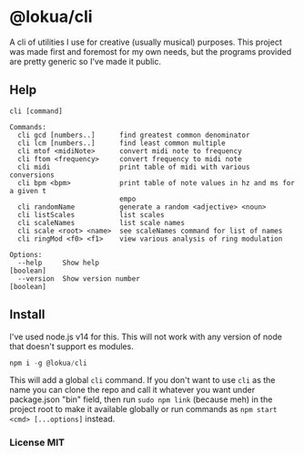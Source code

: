 # @lokua/cli

A cli of utilities I use for creative (usually musical) purposes. This project
was made first and foremost for my own needs, but the programs provided are
pretty generic so I've made it public.

## Help

```
cli [command]

Commands:
  cli gcd [numbers..]      find greatest common denominator
  cli lcm [numbers..]      find least common multiple
  cli mtof <midiNote>      convert midi note to frequency
  cli ftom <frequency>     convert frequency to midi note
  cli midi                 print table of midi with various conversions
  cli bpm <bpm>            print table of note values in hz and ms for a given t
                           empo
  cli randomName           generate a random <adjective> <noun>
  cli listScales           list scales
  cli scaleNames           list scale names
  cli scale <root> <name>  see scaleNames command for list of names
  cli ringMod <f0> <f1>    view various analysis of ring modulation

Options:
  --help     Show help                                                 [boolean]
  --version  Show version number                                       [boolean]
```

## Install

I've used node.js v14 for this. This will not work with any version of node that
doesn't support es modules.

```js
npm i -g @lokua/cli
```

This will add a global `cli` command. If you don't want to use `cli` as the name
you can clone the repo and call it whatever you want under package.json "bin"
field, then run `sudo npm link` (because meh) in the project root to make it
available globally or run commands as `npm start <cmd> [...options]` instead.

### License MIT
